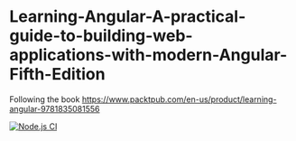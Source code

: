 # Learning-Angular-A-practical-guide-to-building-web-applications-with-modern-Angular-Fifth-Edition
Following the book https://www.packtpub.com/en-us/product/learning-angular-9781835081556

[![Node.js CI](https://github.com/intrepion/Learning-Angular-A-practical-guide-to-building-web-applications-with-modern-Angular-Fifth-Edition/actions/workflows/ch01.yml/badge.svg?branch=main)](https://github.com/intrepion/Learning-Angular-A-practical-guide-to-building-web-applications-with-modern-Angular-Fifth-Edition/actions/workflows/ch01.yml)
